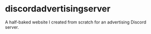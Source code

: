 # discordadvertisingserver
A half-baked website I created from scratch for an advertising Discord server.
